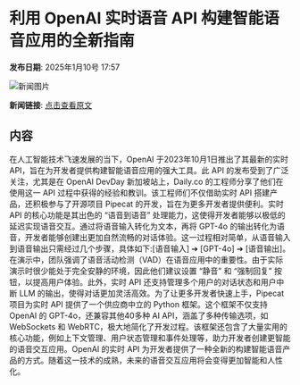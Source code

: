 # 利用 OpenAI 实时语音 API 构建智能语音应用的全新指南

**发布日期**: 2025年1月10号 17:57

![新闻图片](https://upload.chinaz.com/2025/0110/6387212865730069912775424.png)

**新闻链接**: [点击查看原文](https://www.aibase.com/zh/news/14632)

## 内容

在人工智能技术飞速发展的当下，OpenAI 于2023年10月1日推出了其最新的实时 API，旨在为开发者提供构建智能语音应用的强大工具。此 API 的发布受到了广泛关注，尤其是在 OpenAI DevDay 新加坡站上，Daily.co 的工程师分享了他们在使用这一 API 过程中获得的经验和教训。该工程师们不仅借助实时 API 搭建产品，还积极参与了开源项目 Pipecat 的开发，旨在为更多开发者提供便利。实时 API 的核心功能是其出色的 “语音到语音” 处理能力，这使得开发者能够以极低的延迟实现语音交互。通过将语音输入转化为文本，再将 GPT-4o 的输出转化为语音，开发者能够创建出更加自然流畅的对话体验。这一过程相对简单，从语音输入到语音输出只需经过几个步骤，具体如下:[语音输入] ➔ [GPT-4o] ➔ [语音输出]。在演示中，团队强调了语音活动检测（VAD）在语音应用中的重要性。由于实际演示时很少能处于完全安静的环境，因此他们建议设置 “静音” 和 “强制回复” 按钮，以提高用户体验。此外，实时 API 还支持管理多个用户的对话状态和用户中断 LLM 的输出，使得对话更加灵活高效。为了让更多开发者快速上手，Pipecat 项目为实时 API 提供了一个供应商中立的 Python 框架。这个框架不仅支持 OpenAI 的 GPT-4o，还兼容其他40多种 AI API，涵盖了多种传输选项，如 WebSockets 和 WebRTC，极大地简化了开发过程。该框架还包含了大量实用的核心功能，例如上下文管理、用户状态管理和事件处理等，助力开发者创建更智能的语音交互应用。OpenAI 的实时 API 为开发者提供了一种全新的构建智能语音产品的方式。随着这一技术的成熟，未来的语音交互应用将会变得更加智能和人性化。
